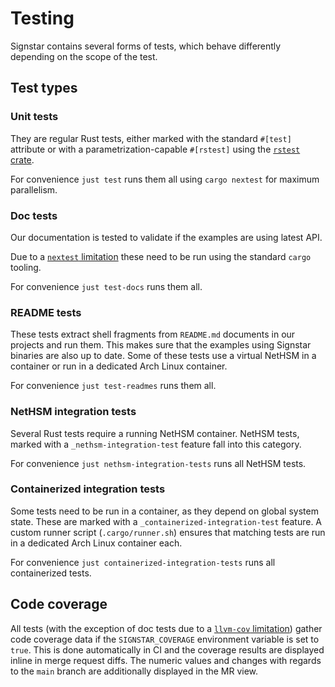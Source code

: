 # Testing

Signstar contains several forms of tests, which behave differently depending on the scope of the test.

## Test types

### Unit tests

They are regular Rust tests, either marked with the standard `#[test]` attribute or with a parametrization-capable `#[rstest]` using the [`rstest` crate].

For convenience `just test` runs them all using `cargo nextest` for maximum parallelism.

### Doc tests

Our documentation is tested to validate if the examples are using latest API.

Due to a [`nextest` limitation] these need to be run using the standard `cargo` tooling.

For convenience `just test-docs` runs them all.

### README tests

These tests extract shell fragments from `README.md` documents in our projects and run them.
This makes sure that the examples using Signstar binaries are also up to date.
Some of these tests use a virtual NetHSM in a container or run in a dedicated Arch Linux container.

For convenience `just test-readmes` runs them all.

### NetHSM integration tests

Several Rust tests require a running NetHSM container.
NetHSM tests, marked with a `_nethsm-integration-test` feature fall into this category.

For convenience `just nethsm-integration-tests` runs all NetHSM tests.

### Containerized integration tests

Some tests need to be run in a container, as they depend on global system state.
These are marked with a `_containerized-integration-test` feature.
A custom runner script (`.cargo/runner.sh`) ensures that matching tests are run in a dedicated Arch Linux container each.

For convenience `just containerized-integration-tests` runs all containerized tests.

## Code coverage

All tests (with the exception of doc tests due to a [`llvm-cov` limitation]) gather code coverage data if the `SIGNSTAR_COVERAGE` environment variable is set to `true`.
This is done automatically in CI and the coverage results are displayed inline in merge request diffs.
The numeric values and changes with regards to the `main` branch are additionally displayed in the MR view.

[`llvm-cov` limitation]: https://github.com/taiki-e/cargo-llvm-cov/issues/440
[`nextest` limitation]: https://github.com/nextest-rs/nextest/issues/16
[`rstest` crate]: https://docs.rs/rstest/latest/rstest/attr.rstest.html
